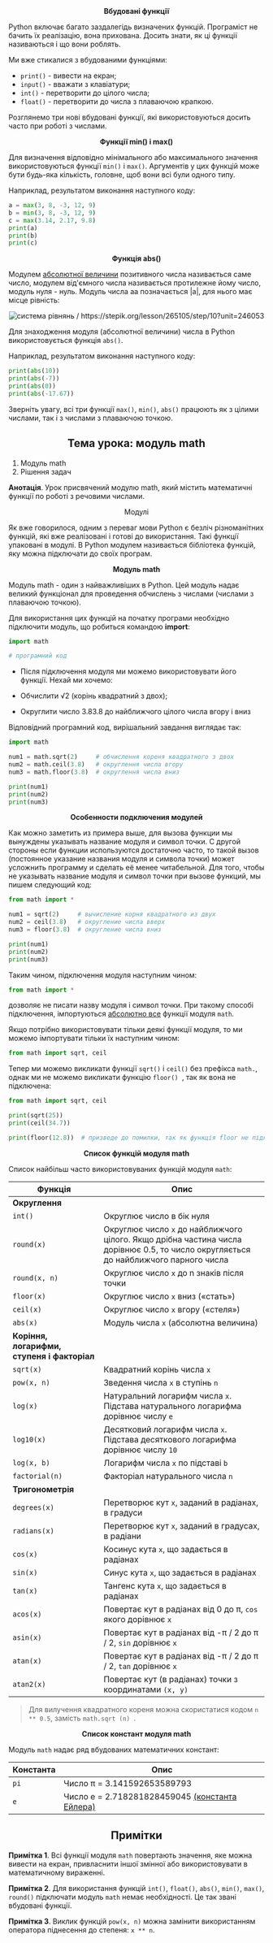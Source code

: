 <div align="center"><b>Вбудовані функції</b></div>

Python включає багато заздалегідь визначених функцій. Програміст не бачить їх реалізацію, вона прихована. Досить знати, як ці функції називаються і що вони роблять.

Ми вже стикалися з вбудованими функціями:

* `print()` - вивести на екран;
* `input()` - вважати з клавіатури;
* `int()` - перетворити до цілого числа;
* `float()` - перетворити до числа з плаваючою крапкою.

Розглянемо три нові вбудовані функції, які використовуються досить часто при роботі з числами.

<p align="center"><b>Функції min() і max()</b></p>

Для визначення відповідно мінімального або максимального значення використовуються функції `min()` і `max()`. Аргументів у цих функцій може бути будь-яка кількість, головне, щоб вони всі були одного типу.

Наприклад, результатом виконання наступного коду:
```python
a = max(3, 8, -3, 12, 9)
b = min(3, 8, -3, 12, 9)
c = max(3.14, 2.17, 9.8)
print(a)
print(b)
print(c)
```
<p align="center"><b>Функція abs()</b></p>

<p>
Модулем <a href="https://ru.wikipedia.org/wiki/%D0%90%D0%B1%D1%81%D0%BE%D0%BB%D1%8E%D1%82%D0%BD%D0%B0%D1%8F_%D0%B2%D0%B5%D0%BB%D0%B8%D1%87%D0%B8%D0%BD%D0%B0" target="_blank">абсолютної величини</a>  позитивного числа називається саме число, модулем від'ємного числа називається протилежне йому число, модуль нуля - нуль. Модуль числа aa позначається |a|, для нього має місце рівність:
</p>

<div align="center"><img src="https://prnt.sc/1u2cht8" alt="система рівнянь / https://stepik.org/lesson/265105/step/10?unit=246053"></div>

Для знаходження модуля (абсолютної величини) числа в Python використовується функція `abs()`.

Наприклад, результатом виконання наступного коду:
```python
print(abs(10))
print(abs(-7))
print(abs(0))
print(abs(-17.67))
```
Зверніть увагу, всі три функції `max()`, `min()`, `abs()` працюють як з цілими числами, так і з числами з плаваючою точкою.

## <div align="center">Тема урока: модуль math</b></div>

1. Модуль math
2. Рішення задач

**Анотація**. Урок присвячений модулю math, який містить математичні функції по роботі з речовими числами.

<p align="center">Модулі</p>

Як вже говорилося, одним з переваг мови Python є безліч різноманітних функцій, які вже реалізовані і готові до використання. Такі функції упаковані в модулі. В Python модулем називається бібліотека функцій, яку можна підключати до своїх програм.

<div align="center"><b>Модуль math</b></div>

Модуль math - один з найважливіших в Python. Цей модуль надає великий функціонал для проведення обчислень з числами (числами з плаваючою точкою).

Для використання цих функцій на початку програми необхідно підключити модуль, що робиться командою **import**:

```python
import math

# програмний код
```

* Після підключення модуля ми можемо використовувати його функції. Нехай ми хочемо:

* Обчислити &#8730;2 (корінь квадратний з двох);

* Округлити число 3.83.8 до найближчого цілого числа вгору і вниз

Відповідний програмний код, вирішальний завдання виглядає так:
```python
import math

num1 = math.sqrt(2)     # обчислення кореня квадратного з двох
num2 = math.ceil(3.8)   # округлення числа вгору
num3 = math.floor(3.8)  # округлення числа вниз

print(num1)
print(num2)
print(num3)
```
<p align="center"><b>Особенности подключения модулей</b></p>

Как можно заметить из примера выше, для вызова функции мы вынуждены указывать название модуля и символ точки. С другой стороны если функции используются достаточно часто, то такой вызов (постоянное указание названия модуля и символа точки) может усложнить программу и сделать её менее читабельной. Для того, чтобы не указывать название модуля и символ точки при вызове функций, мы пишем следующий код:

```python
from math import *

num1 = sqrt(2)     # вычисление корня квадратного из двух
num2 = ceil(3.8)   # округление числа вверх
num3 = floor(3.8)  # округление числа вниз

print(num1)
print(num2)
print(num3)
```

Таким чином, підключення модуля наступним чином:

```python
from math import *
```

дозволяє не писати назву модуля і символ точки. При такому способі підключення, імпортуються <u>абсолютно все</u> функції модуля `math`.

Якщо потрібно використовувати тільки деякі функції модуля, то ми можемо імпортувати тільки їх наступним чином:

```python
from math import sqrt, ceil
```

Тепер ми можемо викликати функції `sqrt()` і `ceil()` без префікса `math.`, однак ми не можемо викликати функцію `floor() `, так як вона не підключена:

```python
from math import sqrt, ceil

print(sqrt(25))
print(ceil(34.7))

print(floor(12.8))  # призведе до помилки, так як функція floor не підключена
```

<p align="center"><b>Список функцій модуля math</b></p>

Список найбільш часто використовуваних функцій модуля `math`:

<table>
<thead>
<tr>
<th>Функція</th>
<th>Опис</th>
</tr>
</thead>
<tbody>
<tr>
<td><strong>Округлення</strong></td>
<td></td>
</tr>
<tr>
<td><code>int()</code></td>
<td>Округлює число в бік нуля</td>
</tr>
<tr>
<td><code>round(x)</code></td>
<td>Округлює число <code>x</code> до найближчого цілого. Якщо дрібна частина числа дорівнює 0.5, то число округляється до найближчого парного числа</td>
</tr>
<tr>
<td><code>round(x, n)</code></td>
<td>Округлює число <code>x</code> до n знаків після точки</td>
</tr>
<tr>
<td><code>floor(x)</code></td>
<td>Округлює число <code>x</code> вниз («стать»)</td>
</tr>
<tr>
<td><code>ceil(x)</code></td>
<td>Округлює число <code>x</code> вгору («стеля»)</td>
</tr>
<tr>
<td><code>abs(x)</code></td>
<td>Модуль числа <code>x</code> (абсолютна величина)</td>
</tr>
<tr>
<td><strong>Коріння, логарифми, ступеня і факторіал</strong></td>
<td></td>
</tr>
<tr>
<td><code>sqrt(x)</code></td>
<td>Квадратний корінь числа <code>x</code></td>
</tr>
<tr>
<td><code>pow(x, n)</code></td>
<td>Зведення числа <code>x</code> в ступінь <code>n</code></td>
</tr>
<tr>
<td><code>log(x)</code></td>
<td>Натуральний логарифм числа <code>x</code>. Підстава натурального логарифма дорівнює числу <code>e</code></td>
</tr>
<tr>
<td><code>log10(x)</code></td>
<td>Десятковий логарифм числа <code>x</code>. Підстава десяткового логарифма дорівнює числу <code>10</code></td>
</tr>
<tr>
<td><code>log(x, b)</code></td>
<td>Логарифм числа <code>x</code> по підставі <code>b</code></td>
</tr>
<tr>
<td><code>factorial(n)</code></td>
<td>Факторіал натурального числа <code>n</code></td>
</tr>
<tr>
<td><strong>Тригонометрія</strong></td>
<td></td>
</tr>
<tr>
<td><code>degrees(x)</code></td>
<td>Перетворює кут <code>x</code>, заданий в радіанах, в градуси</td>
</tr>
<tr>
<td><code>radians(x)</code></td>
<td>Перетворює кут <code>x</code>, заданий в градусах, в радіани</td>
</tr>
<tr>
<td><code>cos(x)</code></td>
<td>Косинус кута <code>x</code>, що задається в радіанах</td>
</tr>
<tr>
<td><code>sin(x)</code></td>
<td>Синус кута <code>x</code>, що задається в радіанах</td>
</tr>
<tr>
<td><code>tan(x)</code></td>
<td>Тангенс кута <code>x</code>, що задається в радіанах</td>
</tr>
<tr>
<td><code>acos(x)</code></td>
<td>Повертає кут в радіанах від 0 до π, <code>cos</code> якого дорівнює <code>x</code></td>
</tr>
<tr>
<td><code>asin(x)</code></td>
<td>Повертає кут в радіанах від -π / 2 до π / 2, <code>sin</code> дорівнює <code>x</code></td>
</tr>
<tr>
<td><code>atan(x)</code></td>
<td>Повертає кут в радіанах від -π / 2 до π / 2, <code>tan</code> дорівнює <code>x</code></td>
</tr>
<tr>
<td><code>atan2(x)</code></td>
<td>Повертає кут (в радіанах) точки з координатами <code>(x, y)</code></td>
</tr>
</tbody>
</table>


> Для вилучення квадратного кореня можна скористатися кодом `n ** 0.5`, замість `math.sqrt (n) `.

<p align="center"><b>Список констант модуля math</b></p>

Модуль `math` надає ряд вбудованих математичних констант:

<table>
<thead>
<tr>
<th>Константа</th>
<th>Опис</th>
</tr>
</thead>
<tbody>
<tr>
<td><code>pi</code></td>
<td>Число π = 3.141592653589793</td>
</tr>
<tr>
<td><code>e</code></td>
<td>Число e = 2.718281828459045 <a href="http://concepture.club/post/nauka/vse-chto-nuzhno-znat-o-konstante-e">(константа Ейлера)</a></td>
</tr>
</tbody>
</table>

<h2 align="center"><b>Примітки</b></h2>

**Примітка 1**. Всі функції модуля `math` повертають значення, яке можна вивести на екран, привласнити іншої змінної або використовувати в математичному вираженні.

**Примітка 2**. Для використання функцій `int()`, `float()`, `abs()`, `min()`, `max()`, `round()` підключати модуль `math` немає необхідності. Це так звані вбудовані функції.

**Примітка 3**. Виклик функцій `pow(x, n)` можна замінити використанням оператора піднесення до степеня: `x ** n`.
